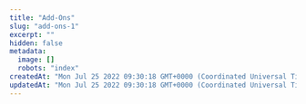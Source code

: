 ```yaml
---
title: "Add-Ons"
slug: "add-ons-1"
excerpt: ""
hidden: false
metadata: 
  image: []
  robots: "index"
createdAt: "Mon Jul 25 2022 09:30:18 GMT+0000 (Coordinated Universal Time)"
updatedAt: "Mon Jul 25 2022 09:30:18 GMT+0000 (Coordinated Universal Time)"
---
```

